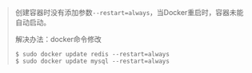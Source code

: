 >创建容器时没有添加参数`--restart=always`，当Docker重启时，容器未能自动启动。
>
>解决办法：docker命令修改
>
>```shell
>$ sudo docker update redis --restart=always
>$ sudo docker update mysql --restart=always
>```



